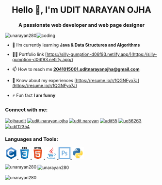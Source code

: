 <h1 align="center">Hello 👋, I'm UDIT NARAYAN OJHA</h1>
<h3 align="center">A passionate web developer and web page designer</h3>
<img align="right"alt="coding"width="400"src="https://www.lambdatest.com/resources/images/news24.gif">
<p align="left"> <img src="https://komarev.com/ghpvc/?username=unarayan280&label=Profile%20views&color=0e75b6&style=flat" alt="unarayan280" /> </p>

- 🌱 I’m currently learning **Java & Data Structures and Algorithms**

- 👨‍💻 Portfolio link [https://silly-gumption-d06f93.netlify.app/](https://silly-gumption-d06f93.netlify.app/)

- 📫 How to reach me **2041015001.uditnarayanojha@gmail.com**

- 📄 Know about my experiences [https://resume.io/r/1QGNFyo7J](https://resume.io/r/1QGNFyo7J)

- ⚡ Fun fact **I am funny**

<h3 align="left">Connect with me:</h3>
<p align="left">
<a href="https://twitter.com/ojhaudit" target="blank"><img align="center" src="https://raw.githubusercontent.com/rahuldkjain/github-profile-readme-generator/master/src/images/icons/Social/twitter.svg" alt="ojhaudit" height="30" width="40" /></a>
<a href="https://linkedin.com/in/udit-narayan-ojha" target="blank"><img align="center" src="https://raw.githubusercontent.com/rahuldkjain/github-profile-readme-generator/master/src/images/icons/Social/linked-in-alt.svg" alt="udit-narayan-ojha" height="30" width="40" /></a>
<a href="https://fb.com/udit narayan" target="blank"><img align="center" src="https://raw.githubusercontent.com/rahuldkjain/github-profile-readme-generator/master/src/images/icons/Social/facebook.svg" alt="udit narayan" height="30" width="40" /></a>
<a href="https://www.codechef.com/users/udit55" target="blank"><img align="center" src="https://cdn.jsdelivr.net/npm/simple-icons@3.1.0/icons/codechef.svg" alt="udit55" height="30" width="40" /></a>
<a href="https://www.hackerrank.com/uo56263" target="blank"><img align="center" src="https://raw.githubusercontent.com/rahuldkjain/github-profile-readme-generator/master/src/images/icons/Social/hackerrank.svg" alt="uo56263" height="30" width="40" /></a>
<a href="https://www.leetcode.com/udit12354" target="blank"><img align="center" src="https://raw.githubusercontent.com/rahuldkjain/github-profile-readme-generator/master/src/images/icons/Social/leet-code.svg" alt="udit12354" height="30" width="40" /></a>
</p>

<h3 align="left">Languages and Tools:</h3>
<p align="left"> <a href="https://www.cprogramming.com/" target="_blank" rel="noreferrer"> <img src="https://raw.githubusercontent.com/devicons/devicon/master/icons/c/c-original.svg" alt="c" width="40" height="40"/> </a> <a href="https://www.w3schools.com/css/" target="_blank" rel="noreferrer"> <img src="https://raw.githubusercontent.com/devicons/devicon/master/icons/css3/css3-original-wordmark.svg" alt="css3" width="40" height="40"/> </a> <a href="https://www.w3.org/html/" target="_blank" rel="noreferrer"> <img src="https://raw.githubusercontent.com/devicons/devicon/master/icons/html5/html5-original-wordmark.svg" alt="html5" width="40" height="40"/> </a> <a href="https://www.java.com" target="_blank" rel="noreferrer"> <img src="https://raw.githubusercontent.com/devicons/devicon/master/icons/java/java-original.svg" alt="java" width="40" height="40"/> </a> <a href="https://www.photoshop.com/en" target="_blank" rel="noreferrer"> <img src="https://raw.githubusercontent.com/devicons/devicon/master/icons/photoshop/photoshop-line.svg" alt="photoshop" width="40" height="40"/> </a> <a href="https://www.python.org" target="_blank" rel="noreferrer"> <img src="https://raw.githubusercontent.com/devicons/devicon/master/icons/python/python-original.svg" alt="python" width="40" height="40"/> </a> </p>

<p><img align="left" src="https://github-readme-stats.vercel.app/api/top-langs?username=unarayan280&show_icons=true&locale=en&layout=compact" alt="unarayan280" /></p>

<p>&nbsp;<img align="center" src="https://github-readme-stats.vercel.app/api?username=unarayan280&show_icons=true&locale=en" alt="unarayan280" /></p>

<p><img align="center" src="https://github-readme-streak-stats.herokuapp.com/?user=unarayan280&" alt="unarayan280" /></p>

